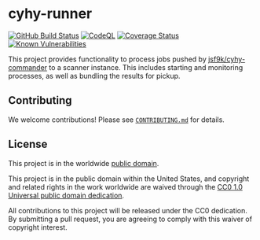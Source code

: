 # cyhy-runner #

[![GitHub Build Status](https://github.com/cisagov/cyhy-runner/workflows/build/badge.svg)](https://github.com/cisagov/cyhy-runner/actions)
[![CodeQL](https://github.com/cisagov/cyhy-runner/workflows/CodeQL/badge.svg)](https://github.com/cisagov/cyhy-runner/actions/workflows/codeql-analysis.yml)
[![Coverage Status](https://coveralls.io/repos/github/cisagov/cyhy-runner/badge.svg?branch=develop)](https://coveralls.io/github/cisagov/cyhy-runner?branch=develop)
[![Known Vulnerabilities](https://snyk.io/test/github/cisagov/cyhy-runner/develop/badge.svg)](https://snyk.io/test/github/cisagov/cyhy-runner)

This project provides functionality to process jobs pushed by
[jsf9k/cyhy-commander](https://github.com/jsf9k/cyhy-commander) to a
scanner instance. This includes starting and monitoring processes, as well as
bundling the results for pickup.

## Contributing ##

We welcome contributions!  Please see [`CONTRIBUTING.md`](CONTRIBUTING.md) for
details.

## License ##

This project is in the worldwide [public domain](LICENSE).

This project is in the public domain within the United States, and
copyright and related rights in the work worldwide are waived through
the [CC0 1.0 Universal public domain
dedication](https://creativecommons.org/publicdomain/zero/1.0/).

All contributions to this project will be released under the CC0
dedication. By submitting a pull request, you are agreeing to comply
with this waiver of copyright interest.
